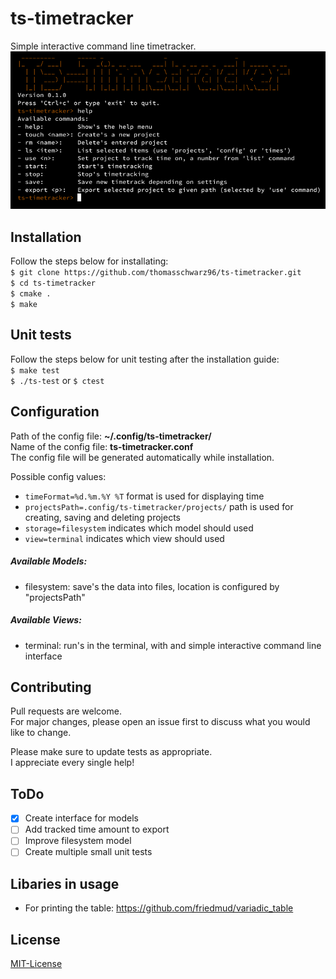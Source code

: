 # ts-timetracker
Simple interactive command line timetracker.  
![TS-Timetracker Screenshot](timetracker.png)  

## Installation
Follow the steps below for installating:  
`$ git clone https://github.com/thomasschwarz96/ts-timetracker.git`  
`$ cd ts-timetracker`  
`$ cmake .`  
`$ make`  

## Unit tests
Follow the steps below for unit testing after the installation guide:  
`$ make test`  
`$ ./ts-test` or `$ ctest`  

## Configuration
Path of the config file: **~/.config/ts-timetracker/**  
Name of the config file: **ts-timetracker.conf**  
The config file will be generated automatically while installation.  

Possible config values:  
- `timeFormat=%d.%m.%Y %T` format is used for displaying time
- `projectsPath=.config/ts-timetracker/projects/` path is used for creating, saving and deleting projects
- `storage=filesystem` indicates which model should used
- `view=terminal` indicates which view should used

##### Available Models:
- filesystem: save's the data into files, location is configured by "projectsPath"

##### Available Views:
- terminal: run's in the terminal, with and simple interactive command line interface

## Contributing
Pull requests are welcome.  
For major changes, please open an issue first to discuss what you would like to change.  

Please make sure to update tests as appropriate.  
I appreciate every single help!

## ToDo
- [x] Create interface for models
- [ ] Add tracked time amount to export
- [ ] Improve filesystem model
- [ ] Create multiple small unit tests

## Libaries in usage
- For printing the table: https://github.com/friedmud/variadic_table

## License
[MIT-License](https://choosealicense.com/licenses/mit/)
